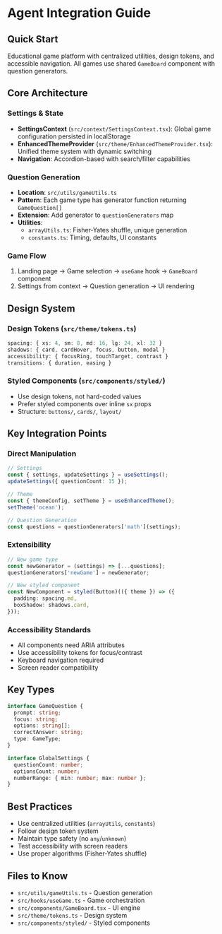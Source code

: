 # Agent Integration Guide

## Quick Start
Educational game platform with centralized utilities, design tokens, and accessible navigation. All games use shared `GameBoard` component with question generators.

## Core Architecture

### Settings & State
- **SettingsContext** (`src/context/SettingsContext.tsx`): Global game configuration persisted in localStorage
- **EnhancedThemeProvider** (`src/theme/EnhancedThemeProvider.tsx`): Unified theme system with dynamic switching
- **Navigation**: Accordion-based with search/filter capabilities

### Question Generation
- **Location**: `src/utils/gameUtils.ts`
- **Pattern**: Each game type has generator function returning `GameQuestion[]`
- **Extension**: Add generator to `questionGenerators` map
- **Utilities**: 
  - `arrayUtils.ts`: Fisher-Yates shuffle, unique generation
  - `constants.ts`: Timing, defaults, UI constants

### Game Flow
1. Landing page → Game selection → `useGame` hook → `GameBoard` component
2. Settings from context → Question generation → UI rendering

## Design System

### Design Tokens (`src/theme/tokens.ts`)
```typescript
spacing: { xs: 4, sm: 8, md: 16, lg: 24, xl: 32 }
shadows: { card, cardHover, focus, button, modal }
accessibility: { focusRing, touchTarget, contrast }
transitions: { duration, easing }
```

### Styled Components (`src/components/styled/`)
- Use design tokens, not hard-coded values
- Prefer styled components over inline `sx` props
- Structure: `buttons/`, `cards/`, `layout/`

## Key Integration Points

### Direct Manipulation
```typescript
// Settings
const { settings, updateSettings } = useSettings();
updateSettings({ questionCount: 15 });

// Theme
const { themeConfig, setTheme } = useEnhancedTheme();
setTheme('ocean');

// Question Generation
const questions = questionGenerators['math'](settings);
```

### Extensibility
```typescript
// New game type
const newGenerator = (settings) => [...questions];
questionGenerators['newGame'] = newGenerator;

// New styled component
const NewComponent = styled(Button)(({ theme }) => ({
  padding: spacing.md,
  boxShadow: shadows.card,
}));
```

### Accessibility Standards
- All components need ARIA attributes
- Use accessibility tokens for focus/contrast
- Keyboard navigation required
- Screen reader compatibility

## Key Types
```typescript
interface GameQuestion {
  prompt: string;
  focus: string;
  options: string[];
  correctAnswer: string;
  type: GameType;
}

interface GlobalSettings {
  questionCount: number;
  optionsCount: number;
  numberRange: { min: number; max: number };
}
```

## Best Practices
- Use centralized utilities (`arrayUtils`, `constants`)
- Follow design token system
- Maintain type safety (no `any`/`unknown`)
- Test accessibility with screen readers
- Use proper algorithms (Fisher-Yates shuffle)

## Files to Know
- `src/utils/gameUtils.ts` - Question generation
- `src/hooks/useGame.ts` - Game orchestration
- `src/components/GameBoard.tsx` - UI engine
- `src/theme/tokens.ts` - Design system
- `src/components/styled/` - Styled components 